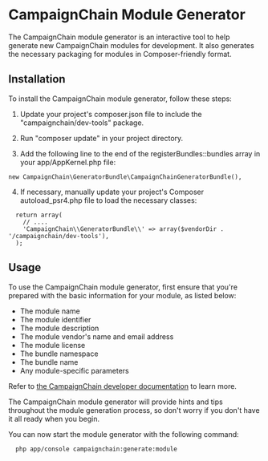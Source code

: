 # CampaignChain Module Generator

The CampaignChain module generator is an interactive tool to help generate new CampaignChain modules for development. It also generates the necessary packaging for modules in Composer-friendly format.

## Installation

To install the CampaignChain module generator, follow these steps:

1. Update your project's composer.json file to include the "campaignchain/dev-tools" package.

2. Run "composer update" in your project directory.

3. Add the following line to the end of the registerBundles::bundles array in your app/AppKernel.php file:
  ```
  new CampaignChain\GeneratorBundle\CampaignChainGeneratorBundle(),
  ```
  
4. If necessary, manually update your project's Composer autoload_psr4.php file to load the necessary classes:
```
  return array(
    // ....
    'CampaignChain\\GeneratorBundle\\' => array($vendorDir . '/campaignchain/dev-tools'),
  );
```

## Usage
  
To use the CampaignChain module generator, first ensure that you're prepared with the basic information for your module, as listed below: 

- The module name
- The module identifier
- The module description
- The module vendor's name and email address
- The module license
- The bundle namespace
- The bundle name
- Any module-specific parameters

Refer to [the CampaignChain developer documentation](http://doc.campaignchain.com/current/developer/book/modules.html) to learn more.

The CampaignChain module generator will provide hints and tips throughout the module generation process, so don't worry if you don't have it all ready when you begin. 

You can now start the module generator with the following command:

```
  php app/console campaignchain:generate:module
```  